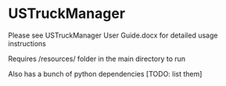 # USTruckManager

Please see USTruckManager User Guide.docx for detailed usage instructions

Requires /resources/ folder in the main directory to run

Also has a bunch of python dependencies [TODO: list them]
